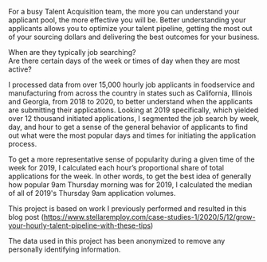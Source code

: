 For a busy Talent Acquisition team, the more you can understand your applicant pool, the more effective you will be. Better understanding your applicants allows you to optimize your talent pipeline, getting the most out of your sourcing dollars and delivering the best outcomes for your business. 

When are they typically job searching?<br> 
Are there certain days of the week or times of day when they are most active?

I processed data from over 15,000 hourly job applicants in foodservice and manufacturing from across the country in states such as California, Illinois and Georgia, from 2018 to 2020, to better understand when the applicants are submitting their applications. Looking at 2019 specifically, which yielded over 12 thousand initiated applications, I segmented the job search by week, day, and hour to get a sense of the general behavior of applicants to find out what were the most popular days and times for initiating the application process.

To get a more representative sense of popularity during a given time of the week for 2019, I calculated each hour’s proportional share of total applications for the week. In other words, to get the best idea of generally how popular 9am Thursday morning was for 2019, I calculated the median of all of 2019's Thursday 9am application volumes.

This project is based on work I previously performed and resulted in this blog post (https://www.stellaremploy.com/case-studies-1/2020/5/12/grow-your-hourly-talent-pipeline-with-these-tips)

The data used in this project has been anonymized to remove any personally identifying information.
